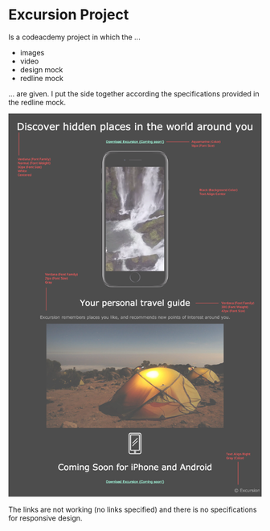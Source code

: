 # Excursion Project

Is a codeacdemy project in which the ...

- images
- video
- design mock
- redline mock

... are given. I put the side together according the specifications provided in the redline mock.

![redline mock](/resources/images/excursion_redline.webp)

The links are not working (no links specified) and there is no specifications for responsive design.
